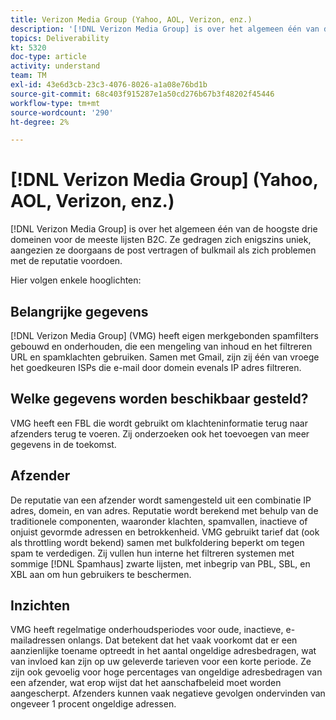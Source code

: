 ```yaml
---
title: Verizon Media Group (Yahoo, AOL, Verizon, enz.)
description: '[!DNL Verizon Media Group] is over het algemeen één van de hoogste drie domeinen voor de meeste lijsten B2C. Ze gedragen zich enigszins uniek, aangezien ze doorgaans de post vertragen of bulkmail als zich problemen met de reputatie voordoen.'
topics: Deliverability
kt: 5320
doc-type: article
activity: understand
team: TM
exl-id: 43e6d3cb-23c3-4076-8026-a1a08e76bd1b
source-git-commit: 68c403f915287e1a50cd276b67b3f48202f45446
workflow-type: tm+mt
source-wordcount: '290'
ht-degree: 2%

---
```


# [!DNL Verizon Media Group] (Yahoo, AOL, Verizon, enz.)

[!DNL Verizon Media Group] is over het algemeen één van de hoogste drie domeinen voor de meeste lijsten B2C. Ze gedragen zich enigszins uniek, aangezien ze doorgaans de post vertragen of bulkmail als zich problemen met de reputatie voordoen.

Hier volgen enkele hooglichten:

## Belangrijke gegevens

[!DNL Verizon Media Group] (VMG) heeft eigen merkgebonden spamfilters gebouwd en onderhouden, die een mengeling van inhoud en het filtreren URL en spamklachten gebruiken. Samen met Gmail, zijn zij één van vroege het goedkeuren ISPs die e-mail door domein evenals IP adres filtreren.

## Welke gegevens worden beschikbaar gesteld?

VMG heeft een FBL die wordt gebruikt om klachteninformatie terug naar afzenders terug te voeren. Zij onderzoeken ook het toevoegen van meer gegevens in de toekomst.

## Afzender

De reputatie van een afzender wordt samengesteld uit een combinatie IP adres, domein, en van adres. Reputatie wordt berekend met behulp van de traditionele componenten, waaronder klachten, spamvallen, inactieve of onjuist gevormde adressen en betrokkenheid. VMG gebruikt tarief dat (ook als throttling wordt bekend) samen met bulkfoldering beperkt om tegen spam te verdedigen. Zij vullen hun interne het filtreren systemen met sommige [!DNL Spamhaus] zwarte lijsten, met inbegrip van PBL, SBL, en XBL aan om hun gebruikers te beschermen.

## Inzichten

VMG heeft regelmatige onderhoudsperiodes voor oude, inactieve, e-mailadressen onlangs. Dat betekent dat het vaak voorkomt dat er een aanzienlijke toename optreedt in het aantal ongeldige adresbedragen, wat van invloed kan zijn op uw geleverde tarieven voor een korte periode. Ze zijn ook gevoelig voor hoge percentages van ongeldige adresbedragen van een afzender, wat erop wijst dat het aanschafbeleid moet worden aangescherpt. Afzenders kunnen vaak negatieve gevolgen ondervinden van ongeveer 1 procent ongeldige adressen.

